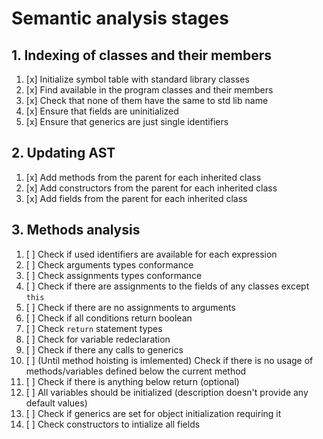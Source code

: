 # Semantic analysis stages

## 1. Indexing of classes and their members

1. [x] Initialize symbol table with standard library classes
2. [x] Find available in the program classes and their members
3. [x] Check that none of them have the same to std lib name
4. [x] Ensure that fields are uninitialized
5. [x] Ensure that generics are just single identifiers

## 2. Updating AST

1. [x] Add methods from the parent for each inherited class
2. [x] Add constructors from the parent for each inherited class
3. [x] Add fields from the parent for each inherited class

## 3. Methods analysis

1. [ ] Check if used identifiers are available for each expression
2. [ ] Check arguments types conformance
3. [ ] Check assignments types conformance
4. [ ] Check if there are assignments to the fields of any classes except `this`
5. [ ] Check if there are no assignments to arguments
6. [ ] Check if all conditions return boolean
7. [ ] Check `return` statement types
8. [ ] Check for variable redeclaration
9. [ ] Check if there any calls to generics
10. [ ] (Until method hoisting is imlemented) Check if there is no usage of methods/variables defined below the current method
11. [ ] Check if there is anything below return (optional)
12. [ ] All variables should be initialized (description doesn't provide any default values)
13. [ ] Check if generics are set for object initialization requiring it
14. [ ] Check constructors to intialize all fields
 
 
 